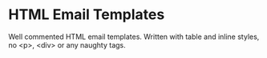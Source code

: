 # HTML Email Templates

Well commented HTML email templates. Written with table and inline styles, no &lt;p&gt;, &lt;div&gt; or any naughty tags.